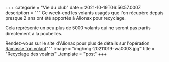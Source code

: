 +++
categorie = "Vie du club"
date = 2021-10-19T06:56:57.000Z
description = """
Ce week-end les volants usagés que l'on récupère depuis presque 2 ans ont été apportés à Alionax pour recyclage.

Cela représente un peu plus de 5000 volants qui ne seront pas partis directement à la poubelles.

Rendez-vous sur le site d'Alionax pour plus de détails sur l'opération [Ramasse ton volant](https://www.alionax.com/fr/rtv)"""
image = "img/img-20211019-wa0003.jpg"
title = "Recyclage des voalnts"
_template = "post"
+++


